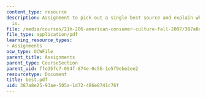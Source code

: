 ```yaml
---
content_type: resource
description: Assignment to pick out a single best source and explain what its significance
  is.
file: /media/courses/21h-206-american-consumer-culture-fall-2007/387a8e2593ae505a1d72486e8741c76f_best.pdf
file_type: application/pdf
learning_resource_types:
- Assignments
ocw_type: OCWFile
parent_title: Assignments
parent_type: CourseSection
parent_uid: ffe35fc7-094f-874e-0c56-1e5f9ebe2ee2
resourcetype: Document
title: best.pdf
uid: 387a8e25-93ae-505a-1d72-486e8741c76f
---
```

